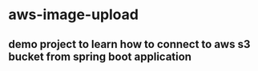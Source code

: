 # aws-image-upload

## demo project to learn how to connect to aws s3 bucket from spring boot application
